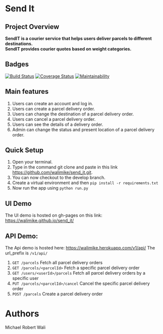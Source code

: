 # Send It
## Project Overview
__SendIT is a courier service that helps users deliver parcels to different destinations.<br> SendIT provides courier quotes based on weight categories.__

## Badges <br>
[![Build Status](https://travis-ci.org/walimike/send_it.svg?branch=api-v1)](https://travis-ci.org/walimike/send_it)    [![Coverage Status](https://coveralls.io/repos/github/walimike/send_it/badge.svg?branch=add-code-climate)](https://coveralls.io/github/walimike/send_it?branch=add-code-climate)    [![Maintainability](https://api.codeclimate.com/v1/badges/a2aa72f959462adcbbde/maintainability)](https://codeclimate.com/github/walimike/send_it/maintainability)


## Main features
1. Users can create an account and log in.
2. Users can create a parcel delivery order.
3. Users can change the destination of a parcel delivery order.
4. Users can cancel a parcel delivery order.
5. Users can see the details of a delivery order.
6. Admin can change the status and present location of a parcel delivery order.  

## Quick Setup
1. Open your terminal.
2. Type in the command git clone and paste in this link https://github.com/walimike/send_it.git.
3. You can now checkout to the develop branch.
4. Create a virtual environment and then `pip install -r requirements.txt`
5. Now run the app using `python run.py`

## UI Demo
The UI demo is hosted on gh-pages on this link:  https://walimike.github.io/send_it/

## API Demo:
The Api demo is hosted here: https://walimike.herokuapp.com/v1/api/
The url_prefix is `/v1/api/`
1. `GET /parcels` Fetch all parcel delivery orders
2. `GET /parcels/<parcelId>` Fetch a specific parcel delivery order
3. `GET /users/<userId>/parcels` Fetch all parcel delivery orders by a specific user
4. `PUT /parcels/<parcelId>/cancel` Cancel the specific parcel delivery order
5. `POST /parcels` Create a parcel delivery order

#  Authors
Michael Robert Wali
